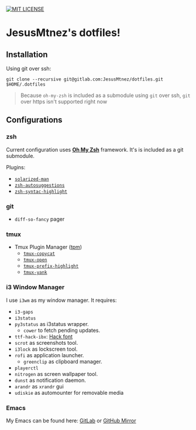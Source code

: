 [![MIT LICENSE](https://img.shields.io/github/license/mashape/apistatus.svg)](/LICENSE)

# JesusMtnez's dotfiles! #

## Installation ##

Using git over ssh:

``` shell
git clone --recursive git@gitlab.com:JesusMtnez/dotfiles.git $HOME/.dotfiles
```

> Because `oh-my-zsh` is included as a submodule using `git` over ssh, `git` over https isn't supported right now

## Configurations

### zsh ###

Current configuration uses [**Oh My Zsh**](https://github.com/robbyrussell/oh-my-zsh) framework. It's is included as a git submodule.

Plugins:
  - [`solarized-man`](https://github.com/zlsun/solarized-man)
  - [`zsh-autosuggestions`](https://github.com/zsh-users/zsh-autosuggestions)
  - [`zsh-syntac-highlight`](https://github.com/zsh-users/zsh-syntax-highlighting)

### git ###

  - `diff-so-fancy` pager

### tmux ###

- Tmux Plugin Manager ([tpm](https://github.com/tmux-plugins/tpm))
  - [`tmux-copycat`](https://github.com/tmux-plugins/tmux-copycat)
  - [`tmux-open`](https://github.com/tmux-plugins/tmux-open)
  - [`tmux-prefix-highlight`](https://github.com/tmux-plugins/tmux-prefix-highlight)
  - [`tmux-yank`](https://github.com/tmux-plugins/tmux-yank)

### i3 Window Manager ###

I use `i3wm` as my window manager. It requires:

  - `i3-gaps`
  - `i3status`
  - `py3status` as i3status wrapper.
    - `cower` to fetch pending updates.
  - `ttf-hack-ibx`: [Hack font](http://sourcefoundry.org/hack/)
  - `scrot` as screenshots tool.
  - `i3lock` as lockscreen tool.
  - `rofi` as application launcher.
    - `greenclip` as clipboard manager.
  - `playerctl`
  - `nitrogen` as screen wallpaper tool.
  - `dunst` as notification daemon.
  - `arandr` as `xrandr` gui
  - `udiskie` as automounter for removable media

### Emacs ###

My Emacs can be found here: [GitLab](https://gitlab.com/JesusMtnez/emacs.d) or
[GitHub Mirror](https://github.com/JesusMtnez/emacs.d)
